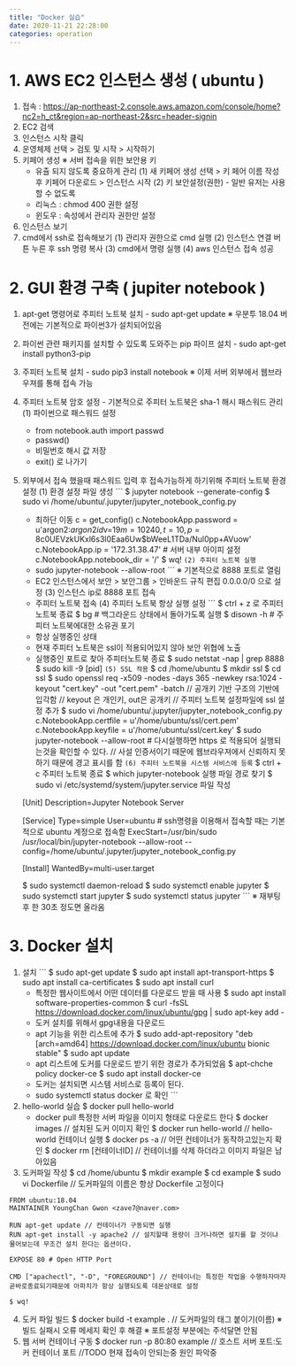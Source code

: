 ```yaml
---
title: "Docker 실습"
date: 2020-11-21 22:28:00
categories: operation
---
```


# 1. AWS EC2 인스턴스 생성 ( ubuntu )
  1. 접속 : https://ap-northeast-2.console.aws.amazon.com/console/home?nc2=h_ct&region=ap-northeast-2&src=header-signin
  2. EC2 검색
  3. 인스턴스 시작 클릭
  4. 운영체제 선택 > 검토 및 시작 > 시작하기
  5. 키페어 생성
    ※ 서버 접속을 위한 보안용 키
      - 유츌 되지 않도록 중요하게 관리
    (1) 새 키페어 생성 선택 > 키 페어 이름 작성 후 키페어 다운로드 > 인스턴스 시작
    (2) 키 보안설정(권한) - 일반 유저는 사용할 수 없도록
      - 리눅스 : chmod 400 권한 설정
      - 윈도우 : 속성에서 관리자 권한만 설정
  6. 인스턴스 보기
  7. cmd에서 ssh로 접속해보기
    (1) 관리자 권한으로 cmd 실행
    (2) 인스턴스 연결 버튼 누른 후 ssh 명령 복사
    (3) cmd에서 명령 실행
    (4) aws 인스턴스 접속 성공
# 2. GUI 환경 구축 ( jupiter notebook )
  1. apt-get 명령어로 주피터 노트북 설치
    - sudo apt-get update
    ※ 우분투 18.04 버전에는 기본적으로 파이썬3가 설치되어있음
  2. 파이썬 관련 패키지를 설치할 수 있도록 도와주는 pip 파이프 설치
    - sudo apt-get install python3-pip
  3. 주피터 노트북 설치
    - sudo pip3 install notebook
    ※ 이제 서버 외부에서 웹브라우져를 통해 접속 가능
  4. 주피터 노트북 암호 설정
    - 기본적으로 주피터 노트북은 sha-1 해시 패스워드 관리
    (1) 파이썬으로 패스워드 설정
      - from notebook.auth import passwd
      - passwd()
      - 비밀번호 해시 값 저장
      - exit() 로 나가기
  5. 외부에서 접속 했을때 패스워드 입력 후 접속가능하게 하기위해 주피터 노트북 환경 설정
    (1) 환경 설정 파일 생성
    ```
      $ jupyter notebook --generate-config 
      $ sudo vi /home/ubuntu/.jupyter/jupyter_notebook_config.py
      - 최하단 이동
      c = get_config()
      c.NotebookApp.password = u'argon2:$argon2id$v=19$m=10240,t=10,p=8$c0UEVzkUKxl6s3l0Eaa6Uw$bWeeL1TDa/Nul0pp+AVuow'
      c.NotebookApp.ip = '172.31.38.47' # 서버 내부 아이피 설정
      c.NotebookApp.notebook_dir = '/'
      $ wq!
    ```
    (2) 주피터 노트북 실행
    ```
      - sudo jupyter-notebook --allow-root
    ```
      ※ 기본적으로 8888 포트로 열림
      - EC2 인스턴스에서 보안 > 보안그룹 > 인바운드 규칙 편집 0.0.0.0/0 으로 설정
    (3) 인스턴스 ip로 8888 포트 접속
      - 주피터 노트북 접속
    (4) 주피터 노트북 항상 실행 설정
    ```
      $ ctrl + z 로 주피터 노트북 종료
      $ bg # 백그라운드 상태에서 돌아가도록 실행
      $ disown -h # 주피터 노트북에대한 소유권 포기
      - 항상 실행중인 상태
      - 현재 주피터 노트북은 ssl이 적용되어있지 않아 보안 위협에 노출
      - 실행중인 포트로 찾아 주피터노트북 종료
      $ sudo netstat -nap | grep 8888
      $ sudo kill -9 [pid]
    ```
    (5) SSL 적용
    ```
      $ cd /home/ubuntu
      $ mkdir ssl
      $ cd ssl
      $ sudo openssl req -x509 -nodes -days 365 -newkey rsa:1024 -keyout "cert.key" -out "cert.pem" -batch
      // 공개키 기반 구조의 기반에 입각함
      // keyout 은 개인키, out은 공개키
      // 주피터 노트북 설정파일에 ssl 설정 추가
      $ sudo vi /home/ubuntu/.jupyter/jupyter_notebook_config.py
      c.NotebookApp.certfile = u'/home/ubuntu/ssl/cert.pem'
      c.NotebookApp.keyfile = u'/home/ubuntu/ssl/cert.key'
      $ sudo jupyter-notebook --allow-root # 다시실행하면 https 로 적용되어 실행되는것을 확인할 수 있다.
      // 사설 인증서이기 때문에 웹브라우져에서 신뢰하지 못하기 때문에 경고 표시를 함
    ```
    (6) 주피터 노트북을 시스템 서비스에 등록
    ```
      $ ctrl + c 주피터 노트북 종료
      $ which jupyter-notebook 실행 파일 경로 찾기
      $ sudo vi /etc/systemd/system/jupyter.service 파일 작성

      [Unit]
      Description=Jupyter Notebook Server
      
      [Service]
      Type=simple
      User=ubuntu # ssh명령을 이용해서 접속할 때는 기본적으로 ubuntu 계정으로 접속함
      ExecStart=/usr/bin/sudo /usr/local/bin/jupyter-notebook --allow-root --config=/home/ubuntu/.jupyter/jupyter_notebook_config.py
      
      [Install]
      WantedBy=multi-user.target
      
      $ sudo systemctl daemon-reload
      $ sudo systemctl enable jupyter
      $ sudo systemctl start jupyter
      $ sudo systemctl status jupyter
    ```
      ※ 재부팅 후 한 30초 정도면 올라옴
# 3. Docker 설치
  1. 설치
    ```
    $ sudo apt-get update
    $ sudo apt install apt-transport-https
    $ sudo apt install ca-certificates
    $ sudo apt install curl
      - 특정한 웹사이트에서 어떤 데이터를 다운로드 받을 때 사용
    $ sudo apt install software-properties-common
    $ curl -fsSL https://download.docker.com/linux/ubuntu/gpg | sudo apt-key add -
      - 도커 설치를 위해서 gpg내용을 다운로드
      - apt 기능을 위한 리스트에 추가
    $ sudo add-apt-repository "deb [arch=amd64] https://download.docker.com/linux/ubuntu bionic stable"
    $ sudo apt update
      - apt 리스트에 도커를 다운로드 받기 위한 경로가 추가되었음
    $ apt-chche policy docker-ce
    $ sudo apt install docker-ce
      - 도커는 설치되면 시스템 서비스로 등록이 된다.
      - sudo systemctl status docker 로 확인
    ```
  2. hello-world 실습
    $ docker pull hello-world
      - docker pull 특정한 서버 파일을 이미지 형태로 다운로드 한다
    $ docker images // 설치된 도커 이미지 확인
    $ docker run hello-world // hello-world 컨테이너 실행
    $ docker ps -a  // 어떤 컨테이너가 동작하고있는지 확인
    $ docker rm [컨테이너ID] // 컨테이너를 삭제 하더라고 이미지 파일은 남아있음
  3. 도커파일 작성
    $ cd /home/ubuntu
    $ mkdir example
    $ cd example
    $ sudo vi Dockerfile // 도커파일의 이름은 항상 Dockerfile 고정이다
    
    FROM ubuntu:18.04
    MAINTAINER YoungChan Gwon <zave7@naver.com>
    
    RUN apt-get update // 컨테이너가 구동되면 실행
    RUN apt-get install -y apache2 // 설치할때 용량이 크거나하면 설치를 할 것이냐 물어보는데 무조건 설치 한다는 옵션이다.
    
    EXPOSE 80 # Open HTTP Port
    
    CMD ["apachectl", "-D", "FOREGROUND"] // 컨테이너는 특정한 작업을 수행하자마자 곧바로종료되기때문에 아파치가 항상 실행되도록 데몬상태로 설정
    
    $ wq!
  4. 도커 파일 빌드
    $ docker build -t example .  // 도커파일의 태그 붙이기(이름)
    ※ 빌드 실패시 오류 메세지 확인 후 해결
    ※ 포트설정 부분에는 주석달면 안됨
  5. 웹 서버 컨테이너 구동
    $ docker run -p 80:80 example // 호스트 서버 포트:도커 컨테이너 포트
    //TODO 현재 접속이 안되는중 원인 파악중 
            
            
            
            
            
            
            
            
            
            
            
            
            
            
            
            
            
            
            
            
            
      
      
      
      
      
      
